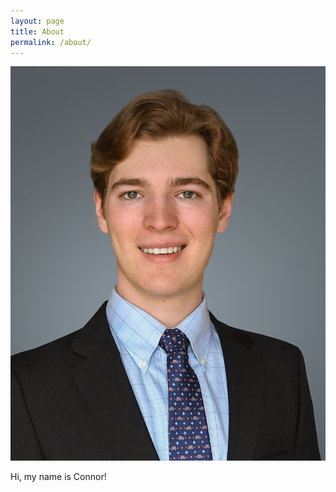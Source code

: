```yaml
---
layout: page
title: About
permalink: /about/
---
```


![This is me](/assets/headshot.jpg)

Hi, my name is Connor!
